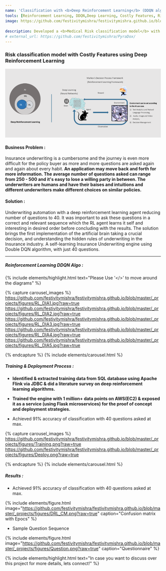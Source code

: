 ```yaml
---
name: 'Classification with <b>Deep Reinforcement Learning</b> (DDQN algorithm) '
tools: [Reinforcement Learning, DDQN,Deep Learning, Costly Features, Risk classification]
image: https://github.com/festivitymishra/festivitymishra.github.io/blob/master/_projects/figures/DRL_CM.png?raw=true

description: Developed a <b>Medical Risk classification model</b> with Costly Features using Deep Reinforcement Learning (DDQN algorithm)<b> achieving above 91% accuracy</b>.
# external_url: https://github.com/festivitymishra/PyraDox/
---
```


### Risk classification model with Costly Features using Deep Reinforcement Learning

![preview](https://github.com/festivitymishra/festivitymishra.github.io/blob/master/_projects/figures/RL_Intro.png?raw=true)

#### Business Problem : 
  <p>Insurance underwriting is a cumbersome and the journey is even more difficult for the policy buyer as more and more questions are asked again and again about every habit.<strong> An application may move back and forth for more information. The average number of questions asked can range from 250 - 500 and it's easy to lose a willing party in between. The underwriters are humans and have their baises and intuitions and different underwriters make different choices on similar policies. </strong></p>

#### Solution :
  <p>  Underwriting automation with a deep reinforcement learning agent reducing number of questions to 40. It was important to ask these questions in a correct and relevant sequence which the RL agent learns it self and interesting in desired order before concluding with the results.
    The solution brings the first implementation of the artificial brain taking a crucial decision, and understanding the hidden rules of underwriting in the Insurance industry. A self-learning Insurance Underwriting engine using Double DQN algorithm, with just 40 questions.  </p>

___


##### Reinforcement Learning DDQN Algo : 
{% include elements/highlight.html text="Please Use '</>' to move around the diagrams" %}

{% capture carousel_images %}
https://github.com/festivitymishra/festivitymishra.github.io/blob/master/_projects/figures/RL_DIA1.jpg?raw=true
https://github.com/festivitymishra/festivitymishra.github.io/blob/master/_projects/figures/RL_DIA2.jpg?raw=true
https://github.com/festivitymishra/festivitymishra.github.io/blob/master/_projects/figures/RL_DIA3.jpg?raw=true
https://github.com/festivitymishra/festivitymishra.github.io/blob/master/_projects/figures/RL_DIA4.jpg?raw=true
https://github.com/festivitymishra/festivitymishra.github.io/blob/master/_projects/figures/RL_DIA5.jpg?raw=true

{% endcapture %}
{% include elements/carousel.html %}

##### Training & Deployment Process :
* <p> <strong>Identified & extracted training data from SQL database using Apache Flink via JDBC & did a literature survey on deep reinforcement learning algorithms. </strong></p>
* <p> <strong>Trained the engine with 1 million+ data points on AWS(EC2) & exposed it as a service (using Flask microservices) for the proof of concept and deployment strategies. </strong></p>
* Achieved 91% accuracy of classification with 40 questions asked at max. 

{% capture carousel_images %}
https://github.com/festivitymishra/festivitymishra.github.io/blob/master/_projects/figures/Training.png?raw=true
https://github.com/festivitymishra/festivitymishra.github.io/blob/master/_projects/figures/Deploy.png?raw=true

{% endcapture %}
{% include elements/carousel.html %}

##### Results :
* Achieved 91% accuracy of classification with 40 questions asked at max. 

{% include elements/figure.html image="https://github.com/festivitymishra/festivitymishra.github.io/blob/master/_projects/figures/DRL_CM.png?raw=true" caption="Confusion matrix with Epocs" %}

* Sample Question Sequence 

{% include elements/figure.html image="https://github.com/festivitymishra/festivitymishra.github.io/blob/master/_projects/figures/Question.png?raw=true" caption="Questionnaire" %}

{% include elements/highlight.html text="In case you want to discuss over this project for more details, lets connect!" %}

<!-- The Movies Project is something like **Netflix**, the only difference is that **it's not real**! It doesn't exist! I just created it to demonstrate how the **showcase** page looks like and how you can write whatever you want with full markdown support. -->